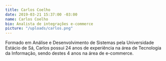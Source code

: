 ```yaml
---
title: Carlos Coelho
date: 2019-03-21 15:37:00 -03:00
name: Carlos Coelho
bio: Analista de integrações e-commerce
picture: "/uploads/carlos.png"
---
```


Formado em Análise e Desenvolvimento de Sistemas pela Universidade Estácio de Sá, Carlos possui 24 anos de experiência na área de Tecnologia da Informação, sendo destes 4 anos na área de e-commerce.

